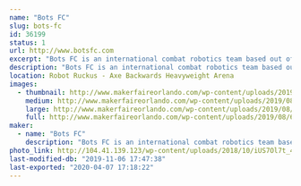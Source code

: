 ```yaml
---
name: "Bots FC"
slug: bots-fc
id: 36199
status: 1
url: http://www.botsfc.com
excerpt: "Bots FC is an international combat robotics team based out of Brooklyn, NY. They are the 2018 1st place and 2016 3rd place winners at Orlando Maker Faire Robot Ruckus, competed on the 2019 Battlebots TV series with “Shatter!”, and went undefeated on the Chinese TV show This Is Fighting Robots with “Blue”. Come see them fight in the combat robotics exhibition!"
description: "Bots FC is an international combat robotics team based out of Brooklyn, NY. They are the 2018 1st place and 2016 3rd place winners at Orlando Maker Faire Robot Ruckus, competed on the 2019 Battlebots TV series with “Shatter!”, and went undefeated on the Chinese TV show This Is Fighting Robots with “Blue”. Come see them fight in the combat robotics exhibition!"
location: Robot Ruckus - Axe Backwards Heavyweight Arena
images:
  - thumbnail: http://www.makerfaireorlando.com/wp-content/uploads/2019/08/64230522_2051274831661058_7907333591262333584_n.jpg
    medium: http://www.makerfaireorlando.com/wp-content/uploads/2019/08/64230522_2051274831661058_7907333591262333584_n.jpg
    large: http://www.makerfaireorlando.com/wp-content/uploads/2019/08/64230522_2051274831661058_7907333591262333584_n.jpg
    full: http://www.makerfaireorlando.com/wp-content/uploads/2019/08/64230522_2051274831661058_7907333591262333584_n.jpg
maker:
  - name: "Bots FC"
    description: "Bots FC is an international combat robotics team based out of Brooklyn, NY. They are the 2018 1st place and 2016 3rd place winners at Orlando Maker Faire Robot Ruckus, competed on the 2019 Battlebots TV series with \"Shatter!\", and went undefeated on the Chinese TV show This Is Fighting Robots with \"Blue\". Come see them fight in the combat robotics exhibition!"
photo_link: http://104.41.139.123/wp-content/uploads/2018/10/iUS7Ol7t_400x400.jpg
last-modified-db: "2019-11-06 17:47:38"
last-exported: "2020-04-07 17:18:22"
---
```

